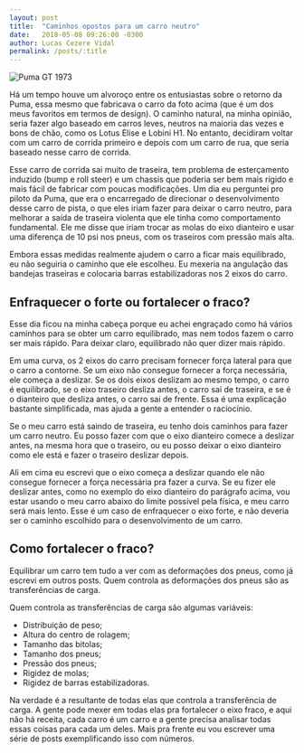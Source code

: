 ```yaml
---
layout: post
title:  "Caminhos opostos para um carro neutro"
date:   2018-05-08 09:26:00 -0300
author: Lucas Cezere Vidal
permalink: /posts/:title
---
```

![Puma GT 1973](https://live.staticflickr.com/7444/16595612382_d6c3d23a39_h.jpg)

Há um tempo houve um alvoroço entre os entusiastas sobre o retorno da Puma, essa mesmo que fabricava o carro da foto acima (que é um dos meus favoritos em termos de design). O caminho natural, na minha opinião, seria fazer algo baseado em carros leves, neutros na maioria das vezes e bons de chão, como os Lotus Elise e Lobini H1. No entanto, decidiram voltar com um carro de corrida primeiro e depois com um carro de rua, que seria baseado nesse carro de corrida.

Esse carro de corrida sai muito de traseira, tem problema de esterçamento induzido (bump e roll steer) e um chassis que poderia ser bem mais rígido e mais fácil de fabricar com poucas modificações. Um dia eu perguntei pro piloto da Puma, que era o encarregado de direcionar o desenvolvimento desse carro de pista, o que eles iriam fazer para deixar o carro neutro, para melhorar a saída de traseira violenta que ele tinha como comportamento fundamental. Ele me disse que iriam trocar as molas do eixo dianteiro e usar uma diferença de 10 psi nos pneus, com os traseiros com pressão mais alta.

Embora essas medidas realmente ajudem o carro a ficar mais equilibrado, eu não seguiria o caminho que ele escolheu. Eu mexeria na angulação das bandejas traseiras e colocaria barras estabilizadoras nos 2 eixos do carro.

## Enfraquecer o forte ou fortalecer o fraco?

Esse dia ficou na minha cabeça porque eu achei engraçado como há vários caminhos para se obter um carro equilibrado, mas nem todos fazem o carro ser mais rápido. Para deixar claro, equilibrado não quer dizer mais rápido.

Em uma curva, os 2 eixos do carro precisam fornecer força lateral para que o carro a contorne. Se um eixo não consegue fornecer a força necessária, ele começa a deslizar. Se os dois eixos deslizam ao mesmo tempo, o carro é equilibrado, se o eixo traseiro desliza antes, o carro sai de traseira, e se é o dianteiro que desliza antes, o carro sai de frente. Essa é uma explicação bastante simplificada, mas ajuda a gente a entender o raciocínio.

Se o meu carro está saindo de traseira, eu tenho dois caminhos para fazer um carro neutro. Eu posso fazer com que o eixo dianteiro comece a deslizar antes, na mesma hora que o traseiro, ou eu posso deixar o eixo dianteiro como ele está e fazer o traseiro deslizar depois.

Ali em cima eu escrevi que o eixo começa a deslizar quando ele não consegue fornecer a força necessária pra fazer a curva. Se eu fizer ele deslizar antes, como no exemplo do eixo dianteiro do parágrafo acima, vou estar usando o meu carro abaixo do limite possível pela física, e meu carro será mais lento. Esse é um caso de enfraquecer o eixo forte, e não deveria ser o caminho escolhido para o desenvolvimento de um carro.

## Como fortalecer o fraco?

Equilibrar um carro tem tudo a ver com as deformações dos pneus, como já escrevi em outros posts. Quem controla as deformações dos pneus são as transferências de carga.

Quem controla as transferências de carga são algumas variáveis:

- Distribuição de peso;
- Altura do centro de rolagem;
- Tamanho das bitolas;
- Tamanho dos pneus;
- Pressão dos pneus;
- Rigidez de molas;
- Rigidez de barras estabilizadoras.

Na verdade é a resultante de todas elas que controla a transferência de carga. A gente pode mexer em todas elas pra fortalecer o eixo fraco, e aqui não há receita, cada carro é um carro e a gente precisa analisar todas essas coisas para cada um deles. Mais pra frente eu vou escrever uma série de posts exemplificando isso com números.
